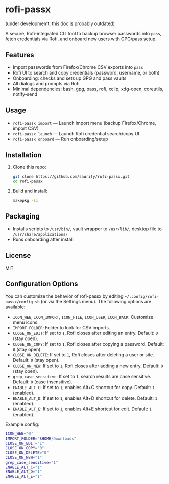 # rofi-passx


(under developmemt, this doc is probably outdated)


A secure, Rofi-integrated CLI tool to backup browser passwords into `pass`, fetch credentials via Rofi, and onboard new users with GPG/pass setup.

## Features
- Import passwords from Firefox/Chrome CSV exports into `pass`
- Rofi UI to search and copy credentials (password, username, or both)
- Onboarding: checks and sets up GPG and pass vaults
- All dialogs and prompts via Rofi
- Minimal dependencies: bash, gpg, pass, rofi, xclip, xdg-open, coreutils, notify-send

## Usage

- `rofi-passx import` — Launch import menu (backup Firefox/Chrome, import CSV)
- `rofi-passx launch` — Launch Rofi credential search/copy UI
- `rofi-passx onboard` — Run onboarding/setup

## Installation

1. Clone this repo:
   ```sh
   git clone https://github.com/saurify/rofi-passx.git
   cd rofi-passx
   ```
2. Build and install:
   ```sh
   makepkg -si
   ```

## Packaging
- Installs scripts to `/usr/bin/`, vault wrapper to `/usr/lib/`, desktop file to `/usr/share/applications/`
- Runs onboarding after install

## License
MIT 

## Configuration Options

You can customize the behavior of rofi-passx by editing `~/.config/rofi-passx/config.sh` (or via the Settings menu). The following options are available:

- `ICON_WEB`, `ICON_IMPORT`, `ICON_FILE`, `ICON_USER`, `ICON_BACK`: Customize menu icons.
- `IMPORT_FOLDER`: Folder to look for CSV imports.
- `CLOSE_ON_EDIT`: If set to `1`, Rofi closes after editing an entry. Default: `0` (stay open).
- `CLOSE_ON_COPY`: If set to `1`, Rofi closes after copying a password. Default: `0` (stay open).
- `CLOSE_ON_DELETE`: If set to `1`, Rofi closes after deleting a user or site. Default: `0` (stay open).
- `CLOSE_ON_NEW`: If set to `1`, Rofi closes after adding a new entry. Default: `0` (stay open).
- `grep_case_sensitive`: If set to `1`, search results are case sensitive. Default: `0` (case insensitive).
- `ENABLE_ALT_C`: If set to `1`, enables Alt+C shortcut for copy. Default: `1` (enabled).
- `ENABLE_ALT_D`: If set to `1`, enables Alt+D shortcut for delete. Default: `1` (enabled).
- `ENABLE_ALT_E`: If set to `1`, enables Alt+E shortcut for edit. Default: `1` (enabled).

Example config:
```sh
ICON_WEB="🌐"
IMPORT_FOLDER="$HOME/Downloads"
CLOSE_ON_EDIT="1"
CLOSE_ON_COPY="0"
CLOSE_ON_DELETE="0"
CLOSE_ON_NEW="1"
grep_case_sensitive="1"
ENABLE_ALT_C="1"
ENABLE_ALT_D="1"
ENABLE_ALT_E="1"
``` 
